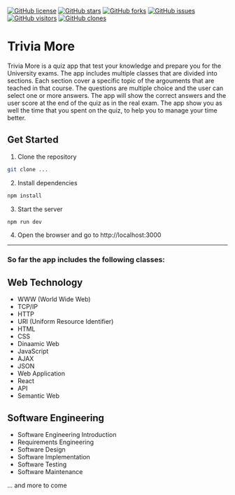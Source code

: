 [![GitHub license](https://img.shields.io/github/license/MarinCervinschi/TriviaMore)](LICENSE)
[![GitHub stars](https://img.shields.io/github/stars/MarinCervinschi/TriviaMore)]()
[![GitHub forks](https://img.shields.io/github/forks/MarinCervinschi/TriviaMore)]()
[![GitHub issues](https://img.shields.io/github/issues/MarinCervinschi/TriviaMore)]()
[![GitHub visitors](https://visitor-badge.laobi.icu/badge?page_id=MarinCervinschi.TriviaMore&)]()
[![GitHub clones](https://img.shields.io/badge/dynamic/json?color=success&label=Clones&query=count&url=https://api.github.com/repos/MarinCervinschi/TriviaMore/traffic/clones)]()

# Trivia More
Trivia More is a quiz app that test your knowledge and prepare you for the University exams. The app includes multiple classes that are divided into sections. Each section cover a specific topic of the argouments that are teached in that course. The questions are multiple choice and the user can select one or more answers. The app will show the correct answers and the user score at the end of the quiz as in the real exam. The app show you as well the time that you spent on the quiz, to help you to manage your time better.

## Get Started

1. Clone the repository
```bash
git clone ...
```
2. Install dependencies
```bash
npm install
```
3. Start the server
```bash
npm run dev
```
4. Open the browser and go to http://localhost:3000

---

### So far the app includes the following classes:
## Web Technology
- WWW (World Wide Web)
- TCP/IP
- HTTP
- URI (Uniform Resource Identifier)
- HTML
- CSS
- Dinaamic Web
- JavaScript
- AJAX
- JSON
- Web Application
- React
- API
- Semantic Web

## Software Engineering
- Software Engineering Introduction
- Requirements Engineering
- Software Design
- Software Implementation
- Software Testing
- Software Maintenance

... and more to come